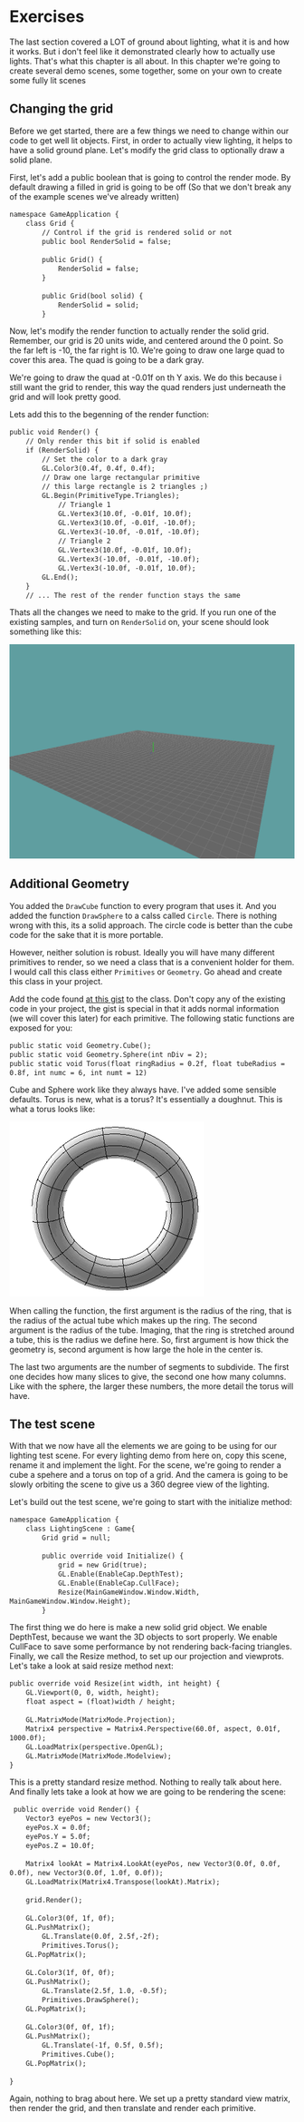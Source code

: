 # Exercises

The last section covered a LOT of ground about lighting, what it is and how it works. But i don't feel like it demonstrated clearly how to actually use lights. That's what this chapter is all about. In this chapter we're going to create several demo scenes, some together, some on your own to create some fully lit scenes

## Changing the grid
Before we get started, there are a few things we need to change within our code to get well lit objects. First, in order to actually view lighting, it helps to have a solid ground plane. Let's modify the grid class to optionally draw a solid plane.

First, let's add a public boolean that is going to control the render mode. By default drawing a filled in grid is going to be off (So that we don't break any of the example scenes we've already written)

```
namespace GameApplication {
    class Grid {
        // Control if the grid is rendered solid or not
        public bool RenderSolid = false;

        public Grid() {
            RenderSolid = false;
        }

        public Grid(bool solid) {
            RenderSolid = solid;
        }
```

Now, let's modify the render function to actually render the solid grid. Remember, our grid is 20 units wide, and centered around the 0 point. So the far left is -10, the far right is 10. We're going to draw one large quad to cover this area. The quad is going to be a dark gray. 

We're going to draw the quad at -0.01f on th Y axis. We do this because i still want the grid to render, this way the quad renders just underneath the grid and will look pretty good. 

Lets add this to the begenning of the render function:

```
public void Render() {
    // Only render this bit if solid is enabled
    if (RenderSolid) {
        // Set the color to a dark gray
        GL.Color3(0.4f, 0.4f, 0.4f);
        // Draw one large rectangular primitive
        // this large rectangle is 2 triangles ;)
        GL.Begin(PrimitiveType.Triangles);
            // Triangle 1
            GL.Vertex3(10.0f, -0.01f, 10.0f);
            GL.Vertex3(10.0f, -0.01f, -10.0f);
            GL.Vertex3(-10.0f, -0.01f, -10.0f);
            // Triangle 2
            GL.Vertex3(10.0f, -0.01f, 10.0f);
            GL.Vertex3(-10.0f, -0.01f, -10.0f);
            GL.Vertex3(-10.0f, -0.01f, 10.0f);
        GL.End();
    }
    // ... The rest of the render function stays the same
```

Thats all the changes we need to make to the grid. If you run one of the existing samples, and turn on ```RenderSolid``` on, your scene should look something like this:

![GRID](solid_grid.png)

## Additional Geometry
You added the ```DrawCube``` function to every program that uses it. And you added the function ```DrawSphere``` to a calss called ```Circle```. There is nothing wrong with this, its a solid approach. The circle code is better than the cube code for the sake that it is more portable.

However, neither solution is robust. Ideally you will have many different primitives to render, so we need a class that is a convenient holder for them. I would call this class either ```Primitives``` or ```Geometry```. Go ahead and create this class in your project.

Add the code found [at this gist](https://gist.github.com/gszauer/110a0a80251a755ef2c9) to the class. Don't copy any of the existing code in your project, the gist is special in that it adds normal information (we will cover this later) for each primitive. The following static functions are exposed for you:

```
public static void Geometry.Cube();
public static void Geometry.Sphere(int nDiv = 2);
public static void Torus(float ringRadius = 0.2f, float tubeRadius = 0.8f, int numc = 6, int numt = 12)
```

Cube and Sphere work like they always have. I've added some sensible defaults. Torus is new, what is a torus? It's essentially a doughnut. This is what a torus looks like:

![TORUS](torus.gif)

When calling the function, the first argument is the radius of the ring, that is the radius of the actual tube which makes up the ring. The second argument is the radius of the tube. Imaging, that the ring is stretched around a tube, this is the radius we define here. So, first argument is how thick the geometry is, second argument is how large the hole in the center is. 

The last two arguments are the number of segments to subdivide. The first one decides how many slices to give, the second one how many columns. Like with the sphere, the larger these numbers, the more detail the torus will have.

## The test scene

With that we now have all the elements we are going to be using for our lighting test scene. For every lighting demo from here on, copy this scene, rename it and implement the light. For the scene, we're going to render a cube a spehere and a torus on top of a grid. And the camera is going to be slowly orbiting the scene to give us a 360 degree view of the lighting.

Let's build out the test scene, we're going to start with the initialize method:

```
namespace GameApplication {
    class LightingScene : Game{
        Grid grid = null;

        public override void Initialize() {
            grid = new Grid(true);
            GL.Enable(EnableCap.DepthTest);
            GL.Enable(EnableCap.CullFace);
            Resize(MainGameWindow.Window.Width, MainGameWindow.Window.Height);
        }
```

The first thing we do here is make a new solid grid object. We enable DepthTest, because we want the 3D objects to sort properly. We enable CullFace to save some performance by not rendering back-facing triangles. Finally, we call the Resize method, to set up our projection and viewprots. Let's take a look at said resize method next:

```
public override void Resize(int width, int height) {
    GL.Viewport(0, 0, width, height);
    float aspect = (float)width / height;

    GL.MatrixMode(MatrixMode.Projection);
    Matrix4 perspective = Matrix4.Perspective(60.0f, aspect, 0.01f, 1000.0f);
    GL.LoadMatrix(perspective.OpenGL);
    GL.MatrixMode(MatrixMode.Modelview);
}
```

This is a pretty standard resize method. Nothing to really talk about here. And finally lets take a look at how we are going to be rendering the scene:

```
 public override void Render() {
    Vector3 eyePos = new Vector3();
    eyePos.X = 0.0f;
    eyePos.Y = 5.0f;
    eyePos.Z = 10.0f;
    
    Matrix4 lookAt = Matrix4.LookAt(eyePos, new Vector3(0.0f, 0.0f, 0.0f), new Vector3(0.0f, 1.0f, 0.0f));
    GL.LoadMatrix(Matrix4.Transpose(lookAt).Matrix);
    
    grid.Render();

    GL.Color3(0f, 1f, 0f);
    GL.PushMatrix();
        GL.Translate(0.0f, 2.5f,-2f);
        Primitives.Torus();
    GL.PopMatrix();

    GL.Color3(1f, 0f, 0f);
    GL.PushMatrix();
        GL.Translate(2.5f, 1.0, -0.5f);
        Primitives.DrawSphere();
    GL.PopMatrix();

    GL.Color3(0f, 0f, 1f);
    GL.PushMatrix();
        GL.Translate(-1f, 0.5f, 0.5f);
        Primitives.Cube();
    GL.PopMatrix();

}
```

Again, nothing to brag about here. We set up a pretty standard view matrix, then render the grid, and then translate and render each primitive.